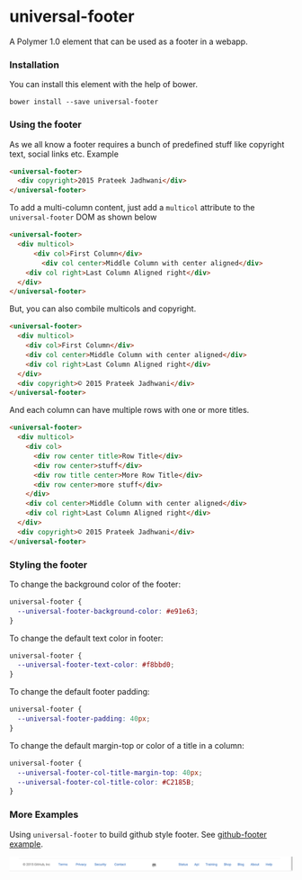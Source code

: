 # universal-footer
A Polymer 1.0 element that can be used as a footer in a webapp.

### Installation

You can install this element with the help of bower.

```shell
bower install --save universal-footer
```

### Using the footer

As we all know a footer requires a bunch of predefined stuff like copyright text, social links etc. Example

```html
<universal-footer>
  <div copyright>2015 Prateek Jadhwani</div>
</universal-footer>
```

To add a multi-column content, just add a `multicol` attribute to the `universal-footer` DOM as shown below

```html
<universal-footer>
  <div multicol>
	  <div col>First Column</div>
		<div col center>Middle Column with center aligned</div>
    <div col right>Last Column Aligned right</div>
  </div>
</universal-footer>
```

But, you can also combile multicols and copyright.

```html
<universal-footer>
  <div multicol>
    <div col>First Column</div>
    <div col center>Middle Column with center aligned</div>
    <div col right>Last Column Aligned right</div>
  </div>
  <div copyright>© 2015 Prateek Jadhwani</div>
</universal-footer>
```

And each column can have multiple rows with one or more titles.

```html
<universal-footer>
  <div multicol>
    <div col>
      <div row center title>Row Title</div>
      <div row center>stuff</div>
      <div row title center>More Row Title</div>
      <div row center>more stuff</div>
    </div>
    <div col center>Middle Column with center aligned</div>
    <div col right>Last Column Aligned right</div>
  </div>
  <div copyright>© 2015 Prateek Jadhwani</div>
</universal-footer>
```

### Styling the footer

To change the background color of the footer:

```css
universal-footer {
  --universal-footer-background-color: #e91e63;
}
```

To change the default text color in footer:

```css
universal-footer {
  --universal-footer-text-color: #f8bbd0;
}
```

To change the default footer padding:

```css
universal-footer {
  --universal-footer-padding: 40px;
}
```

To change the default margin-top or color of a title in a column:

```css
universal-footer {
  --universal-footer-col-title-margin-top: 40px;
  --universal-footer-col-title-color: #C2185B;
}
```

### More Examples

Using `universal-footer` to build github style footer. See [github-footer example](https://github.com/prateekjadhwani/universal-footer/blob/master/examples/github-footer.html).

![Github Screenshot](examples/github-screenshot.png)